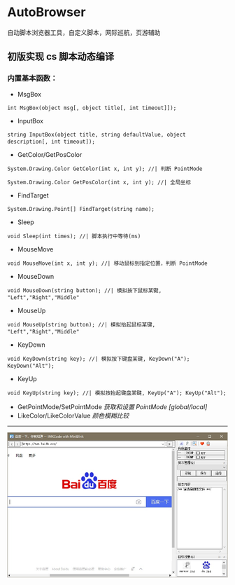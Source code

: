 # AutoBrowser
自动脚本浏览器工具，自定义脚本，网际巡航，页游辅助

## 初版实现 cs 脚本动态编译
### 内置基本函数：
* MsgBox
 ```
int MsgBox(object msg[, object title[, int timeout]]);
 ```
* InputBox
 ```
string InputBox(object title, string defaultValue, object description[, int timeout]);
 ```
* GetColor/GetPosColor
```
System.Drawing.Color GetColor(int x, int y); //| 判断 PointMode 
```
```
System.Drawing.Color GetPosColor(int x, int y); //| 全局坐标
```
* FindTarget
```
System.Drawing.Point[] FindTarget(string name);
```
* Sleep
```
void Sleep(int times); //| 脚本执行中等待(ms)
```
* MouseMove
```
void MouseMove(int x, int y); //| 移动鼠标到指定位置，判断 PointMode
```
* MouseDown
```
void MouseDown(string button); //| 模拟按下鼠标某键, "Left","Right","Middle"
```
* MouseUp
```
void MouseUp(string button); //| 模拟抬起鼠标某键, "Left","Right","Middle"
```
* KeyDown
```
void KeyDown(string key); //| 模拟按下键盘某键, KeyDown("A"); KeyDown("Alt");
```
* KeyUp
```
void KeyUp(string key); //| 模拟按抬起键盘某键, KeyUp("A"); KeyUp("Alt");
```
* GetPointMode/SetPointMode
  *获取和设置 PointMode [global/local]* 
* LikeColor/LikeColorValue
   *颜色模糊比较*
---
![主界面](./P1.jpg)
